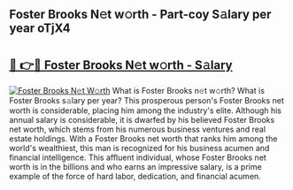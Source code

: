 ## Foster Brooks N𝚎t w𝚘rth - Part-coy S𝚊lary per year oTjX4

# <h2><a href="http://gc1bi7.nevu.top/?p=Foster+Brooks">🔗 👉🔴 Foster Brooks N𝚎t w𝚘rth - S𝚊lary</a></h2>

[![Foster Brooks N𝚎t W𝚘rth](https://i.imgur.com/Oavwk0R.jpeg)](http://gc1bi7.nevu.top/?p=Foster+Brooks)
What is Foster Brooks n𝚎t w𝚘rth? What is Foster Brooks s𝚊lary per year?
This prosperous person's Foster Brooks net worth is considerable, placing him among the industry's elite. Although his annual salary is considerable, it is dwarfed by his believed Foster Brooks net worth, which stems from his numerous business ventures and real estate holdings. With a Foster Brooks net worth that ranks him among the world's wealthiest, this man is recognized for his business acumen and financial intelligence. This affluent individual, whose Foster Brooks net worth is in the billions and who earns an impressive salary, is a prime example of the force of hard labor, dedication, and financial acumen.
